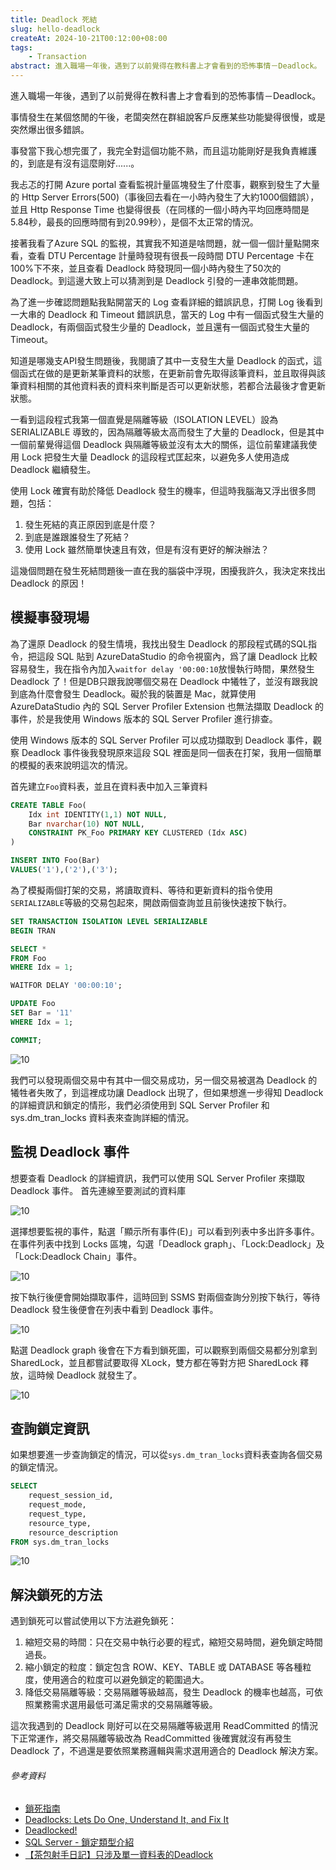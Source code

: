 ```yaml
---
title: Deadlock 死結
slug: hello-deadlock
createAt: 2024-10-21T00:12:00+08:00
tags:
    - Transaction
abstract: 進入職場一年後，遇到了以前覺得在教科書上才會看到的恐怖事情－Deadlock。
---
```


進入職場一年後，遇到了以前覺得在教科書上才會看到的恐怖事情－Deadlock。

事情發生在某個悠閒的午後，老闆突然在群組說客戶反應某些功能變得很慢，或是突然爆出很多錯誤。

事發當下我心想完蛋了，我完全對這個功能不熟，而且這功能剛好是我負責維護的，到底是有沒有這麼剛好......。

我忐忑的打開 Azure portal 查看監視計量區塊發生了什麼事，觀察到發生了大量的 Http Server Errors(500)（事後回去看在一小時內發生了大約1000個錯誤），並且 Http Response Time 也變得很長（在同樣的一個小時內平均回應時間是5.84秒，最長的回應時間有到20.99秒），是個不太正常的情況。

接著我看了Azure SQL 的監視，其實我不知道是啥問題，就一個一個計量點開來看，查看 DTU Percentage 計量時發現有很長一段時間 DTU Percentage 卡在100%下不來，並且查看 Deadlock 時發現同一個小時內發生了50次的 Deadlock。到這邊大致上可以猜測到是 Deadlock 引發的一連串效能問題。

為了進一步確認問題點我點開當天的 Log 查看詳細的錯誤訊息，打開 Log 後看到一大串的 Deadlock 和 Timeout 錯誤訊息，當天的 Log 中有一個函式發生大量的 Deadlock，有兩個函式發生少量的 Deadlock，並且還有一個函式發生大量的 Timeout。

知道是哪幾支API發生問題後，我閱讀了其中一支發生大量 Deadlock 的函式，這個函式在做的是更新某筆資料的狀態，在更新前會先取得該筆資料，並且取得與該筆資料相關的其他資料表的資料來判斷是否可以更新狀態，若都合法最後才會更新狀態。

一看到這段程式我第一個直覺是隔離等級（ISOLATION LEVEL）設為 SERIALIZABLE 導致的，因為隔離等級太高而發生了大量的 Deadlock，但是其中一個前輩覺得這個 Deadlock 與隔離等級並沒有太大的關係，這位前輩建議我使用 Lock 把發生大量 Deadlock 的這段程式匡起來，以避免多人使用造成 Deadlock 繼續發生。

使用 Lock 確實有助於降低 Deadlock 發生的機率，但這時我腦海又浮出很多問題，包括：
1. 發生死結的真正原因到底是什麼？
2. 到底是誰跟誰發生了死結？
3. 使用 Lock 雖然簡單快速且有效，但是有沒有更好的解決辦法？

這幾個問題在發生死結問題後一直在我的腦袋中浮現，困擾我許久，我決定來找出 Deadlock 的原因！

## 模擬事發現場

為了還原 Deadlock 的發生情境，我找出發生 Deadlock 的那段程式碼的SQL指令，把這段 SQL 貼到 AzureDataStudio 的命令視窗內，爲了讓 Deadlock 比較容易發生，我在指令內加入`waitfor delay '00:00:10`放慢執行時間，果然發生 Deadlock 了！但是DB只跟我說哪個交易在 Deadlock 中犧牲了，並沒有跟我說到底為什麼會發生 Deadlock。礙於我的裝置是 Mac，就算使用 AzureDataStudio 內的 SQL Server Profiler Extension 也無法擷取 Deadlock 的事件，於是我使用 Windows 版本的 SQL Server Profiler 進行排查。

使用 Windows 版本的 SQL Server Profiler 可以成功擷取到 Deadlock 事件，觀察 Deadlock 事件後我發現原來這段 SQL 裡面是同一個表在打架，我用一個簡單的模擬的表來說明這次的情況。

首先建立`Foo`資料表，並且在資料表中加入三筆資料
```sql
CREATE TABLE Foo(
	Idx int IDENTITY(1,1) NOT NULL,
	Bar nvarchar(10) NOT NULL,
	CONSTRAINT PK_Foo PRIMARY KEY CLUSTERED (Idx ASC)
)

INSERT INTO Foo(Bar)
VALUES('1'),('2'),('3');
```

為了模擬兩個打架的交易，將讀取資料、等待和更新資料的指令使用`SERIALIZABLE`等級的交易包起來，開啟兩個查詢並且前後快速按下執行。
```sql
SET TRANSACTION ISOLATION LEVEL SERIALIZABLE
BEGIN TRAN

SELECT *
FROM Foo
WHERE Idx = 1;

WAITFOR DELAY '00:00:10';

UPDATE Foo
SET Bar = '11'
WHERE Idx = 1;

COMMIT;
```

![10](./assets/10.png)

我們可以發現兩個交易中有其中一個交易成功，另一個交易被選為 Deadlock 的犧牲者失敗了，到這裡成功讓 Deadlock 出現了，但如果想進一步得知 Deadlock 的詳細資訊和鎖定的情形，我們必須使用到 SQL Server Profiler 和 sys.dm_tran_locks 資料表來查詢詳細的情況。

## 監視 Deadlock 事件

想要查看 Deadlock 的詳細資訊，我們可以使用 SQL Server Profiler 來擷取 Deadlock 事件。
首先連線至要測試的資料庫

![10](./assets/20.png)

選擇想要監視的事件，點選「顯示所有事件(E)」可以看到列表中多出許多事件。在事件列表中找到 Locks 區塊，勾選「Deadlock graph」、「Lock:Deadlock」及「Lock:Deadlock Chain」事件。

![10](./assets/30.png)

按下執行後便會開始擷取事件，這時回到 SSMS 對兩個查詢分別按下執行，等待 Deadlock 發生後便會在列表中看到 Deadlock 事件。

![10](./assets/40.png)

點選 Deadlock graph 後會在下方看到鎖死圖，可以觀察到兩個交易都分別拿到 SharedLock，並且都嘗試要取得 XLock，雙方都在等對方把 SharedLock 釋放，這時候 Deadlock 就發生了。

![10](./assets/50.png)

## 查詢鎖定資訊

如果想要進一步查詢鎖定的情況，可以從`sys.dm_tran_locks`資料表查詢各個交易的鎖定情況。

```sql
SELECT 
    request_session_id, 
    request_mode, 
    request_type, 
    resource_type, 
    resource_description 
FROM sys.dm_tran_locks 
```

![10](./assets/60.png)

## 解決鎖死的方法

遇到鎖死可以嘗試使用以下方法避免鎖死：

1. 縮短交易的時間：只在交易中執行必要的程式，縮短交易時間，避免鎖定時間過長。
2. 縮小鎖定的粒度：鎖定包含 ROW、KEY、TABLE 或 DATABASE 等各種粒度，使用適合的粒度可以避免鎖定的範圍過大。
3. 降低交易隔離等級：交易隔離等級越高，發生 Deadlock 的機率也越高，可依照業務需求選用最低可滿足需求的交易隔離等級。

這次我遇到的 Deadlock 剛好可以在交易隔離等級選用 ReadCommitted 的情況下正常運作，將交易隔離等級改為 ReadCommitted 後確實就沒有再發生 Deadlock 了，不過還是要依照業務邏輯與需求選用適合的 Deadlock 解決方案。

###### 參考資料
- [鎖死指南]
- [Deadlocks: Lets Do One, Understand It, and Fix It]
- [Deadlocked!]
- [SQL Server - 鎖定類型介紹]
- [【茶包射手日記】只涉及單一資料表的Deadlock]

[鎖死指南]: https://learn.microsoft.com/zh-tw/sql/relational-databases/sql-server-deadlocks-guide?view=sql-server-ver16
[Deadlocks: Lets Do One, Understand It, and Fix It]: https://www.youtube.com/watch?v=3EwDn9hqgkg
[Deadlocked!]: https://blog.codinghorror.com/deadlocked/
[SQL Server - 鎖定類型介紹]: https://caryhsu.blogspot.com/2011/09/sql-server.html
[【茶包射手日記】只涉及單一資料表的Deadlock]: https://blog.darkthread.net/blog/single-table-deadlock/
